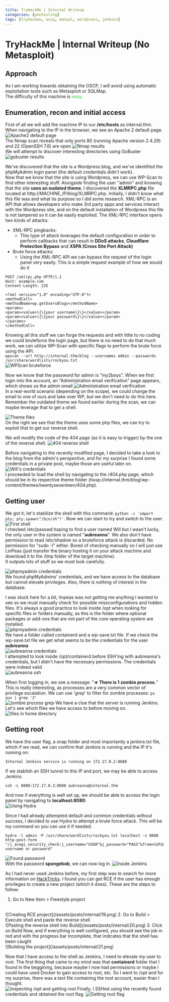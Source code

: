 ```yaml
---
title: TryHackMe | Internal Writeup
categories: [pentesting]
tags: [tryhackme, oscp, manual, wordpress, jenkins]
---
```


# TryHackMe | Internal Writeup (No Metasploit)

## Approach
As I am working towards obtaining the OSCP, I will avoid using automatic exploitation tools such as Metasploit or SQLMap.
<br>
The difficulty of this machine is <span style="color:limegreen">easy</span>.

## Enumeration, recon and initial access
First of all we will add the machine IP to our **/etc/hosts** as internal.thm.
<br>
When navigating to the IP in the browser, we see an Apache 2 default page.
![Apache2 default page](/assets/posts/internal/1.png)
<br>
The Nmap scan reveals that only ports 80 (running Apache version 2.4.29) and 22 (OpenSSH 7.6) are open
![Nmap results](/assets/posts/internal/2.png)
<br>
We will attempt to discover interesting directories using GoBuster
![gobuster results](/assets/posts/internal/3.png)

We've discovered that the site is a Wordpress blog, and we've identified the phpMyAdmin login panel (the default credentials didn't work).
<br>
Now that we know that the site is using Wordpress, we can use WP-Scan to find other interesting stuff. Alongside finding the user "admin" and knowing that the site **uses an oudated theme**, I discovered the **XLMRPC.php** file located at http://MACHINE_IP/blog/XLMRPC.php. Initially, I didn't know what this file was and what its purpose so I did some research. XML-RPC is an API that allows developers who make 3rd party apps and services interact with the Wordpress site, and on the default installation of Wordpress this file is not tampered so it can be easily exploited. The XML-RPC interface opens two kinds of attacks:
* XML-RPC pingbacks:
    * This type of attack leverages the default configuration in order to perform callbacks that can result in **DDoS attacks**, **Cloudflare Protection Bypass** and **XSPA (Cross Site Port Attack)**
* Brute force attacks:
    * Using the XML-RPC API we can bypass the request of the login panel very easily. This is a simple request example of how we would do it

```HTTP
POST /xmlrpc.php HTTP/1.1
Host: example.com
Content-Length: 235

<?xml version="1.0" encoding="UTF-8"?>
<methodCall> 
<methodName>wp.getUsersBlogs</methodName> 
<params> 
<param><value>\{\{your username\}\}</value></param> 
<param><value>\{\{your password\}\}</value></param> 
</params> 
</methodCall>
```

Knowing all this stuff we can forge the requests and with little to no coding we could bruteforce the login page, but there is no need to do that much work, we can utilize WP-Scan with specific flags to perform the brute force using the API.
<br>
```wpscan --url http://internal.thm/blog --usernames admin --passwords /usr/share/wordlists/rockyou.txt```
<br>
![WPScan bruteforce](/assets/posts/internal/wpscan_bf.png)

Now we know that the password for admin is "my2boys". When we first login into the account, an "Administration email verification" page appears, which shows us the admin email
![Administration email verification](/assets/posts/internal/5.png)
<br>
In a real-world scenario (depending on the scope), we could change the email to one of ours and take over WP, but we don't need to do this here. Remember the outdated theme we found earlier during the scan, we can maybe leverage that to get a shell.


![Theme files](/assets/posts/internal/6.png)
<br>
On the right we see that the theme uses some php files, we can try to exploit that to get our reverse shell.

We will modify the code of the 404 page (as it is easy to trigger) by the one of the reverse shell.
![404 reverse shell](/assets/posts/internal/7.png)

Before navigating to the recently modified page, I decided to take a look to the blog from the admin's perspective, and for my surprise I found some credentials in a private post, maybe those are useful later on.
![Will's credentials](/assets/posts/internal/8.png)
<br>
I proceeded to load the shell by navigating to the /404.php page, which should be in its respective theme folder (hxxp://internal.thm/blog/wp-content/themes/twentyseventeen/404.php).
<br>

## Getting user
We got it; let's stabilize the shell with this command: ```python -c 'import pty; pty.spawn("/bin/sh")'```. Now we can start to try and switch to the user.
![First shell](/assets/posts/internal/9.png)
<br>
I checked /etc/passwd hoping to find a user named Will but I wasn't lucky, the only user in the system is named "**aubreanna**". We also don't have permission to read /etc/shadow so a bruteforce attack is discarded. No permission for "sudo -l" either. Bored of checking manually so I will just use LinPeas (just transfer the binary hosting it on your attack machine and download it to the /tmp folder of the target machine).
<br>
It outputs lots of stuff so we must look carefully.

![phpmyadmin credentials](/assets/posts/internal/10.png)
<br>
We found phpMyAdmins' credentials, and we have access to the database but cannot elevate privileges. Also, there is nothing of interest in the database.

I was stuck here for a bit, linpeas was not getting me anything I wanted to see so we must manually check for possible missconfigurations and hidden files. It's always a good practice to look inside /opt when looking for specific files or folders manually, as this is the folder where optional packages or add-ons that are not part of the core operating system are installed.
<br>
![phpmyadmin credentials](/assets/posts/internal/11.png)
<br>
We have a folder called containerd and a wp-save.txt file. If we check the wp-save.txt file we get what seems to be the credentials for the user **aubreanna**
<br>
![aubreanna credentials](/assets/posts/internal/12.png)
<br>
I attempted to look inside /opt/containerd before SSH'ing with aubreanna's credentials, but I didn't have the necessary permissions. The credentials were indeed valid
<br>
![aubreanna ssh](/assets/posts/internal/13.png)

When first logging in, we see a message: "**⇒ There is 1 zombie process.**" This is really interesting, as processes are a very common vector of privilege escalation. We can use 'grep' to filter for zombie processes: ```ps aux | grep 'Z'```
<br>
![zombie process grep](/assets/posts/internal/14.png)
We have a clue that the server is running Jenkins. Let's see which files we have access to before moving on.
<br>
![files in home directory](/assets/posts/internal/15.png)

## Getting root
We have the user flag, a snap folder and most importantly a jenkins.txt file, which if we read, we can confirm that Jenkins is running and the IP it's running on:
```
Internal Jenkins service is running on 172.17.0.2:8080
```
If we stablish an SSH tunnel to this IP and port, we may be able to access Jenkins. 
```console
ssh -L 8080:172.17.0.2:8080 aubreanna@internal.thm
```
And now if everything is well set up, we should be able to access the login panel by navigating to **localhost:8080**.
<br>
![Using Hydra](/assets/posts/internal/16.png)

Since I had already attempted default and common credentials without success, I decided to use Hydra to attempt a brute force attack. This will be my command so you can use it if needed.
<br>
 ```console
 hydra -l admin -P /usr/share/wordlists/rockyou.txt localhost -s 8080 http-post-form "/j_acegi_security_check:j_username=^USER^&j_password=^PASS^&from=%2F&Submit=Sign+in:Invalid username or password"
 ```
![Found password](/assets/posts/internal/17.png)
<br>
With the password **spongebob**, we can now log in.
![Inside Jenkins](/assets/posts/internal/18.png)

As I had never used Jenkins before, my first step was to search for more information on [HackTricks](https://cloud.hacktricks.xyz/pentesting-ci-cd/jenkins-security). I found you can get RCE if the user has enough privileges to create a new project (which it does). These are the steps to follow:
1. Go to New Item > Freestyle project
<br>
![Creating RCE project](/assets/posts/internal/19.png)
2. Go to Build > Execute shell and paste the reverse shell
<br>
![Pasting the reverse shell into Build](/assets/posts/internal/20.png)
3. Click on Build Now, and if everything is well configured, you should see the job in red and with the progress bar incomplete, that indicates that the shell has been caught
<br>
![Building the project](/assets/posts/internal/21.png)

Now that I have access to the shell as Jenkins, I need to elevate my user to root. The first thing that came to my mind was that **containerd** folder that I found in the beggining, because maybe I now had permissions or maybe I could have used Docker to gain access to root, etc. So I went to /opt and for my surprise, there was a text file containing the root account, easier than I thought.
<br>
![Inspecting /opt and getting root](/assets/posts/internal/22.png)
Finally, I SSHed using the recently found credentials and obtained the root flag.
![Getting root flag](/assets/posts/internal/23.png)